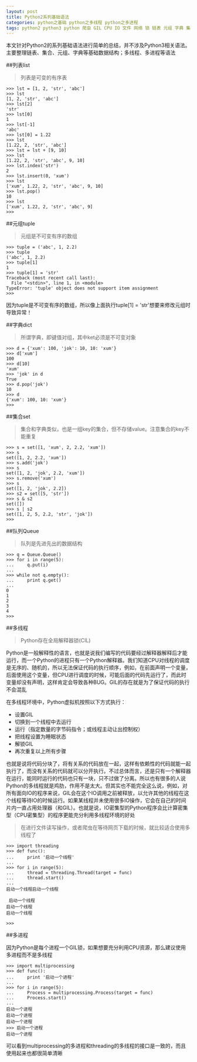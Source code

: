 ```yaml
---
layout: post
title: Python2系列基础语法
categories: python之基础 python之多线程 python之多进程
tags: python2 python3 python 爬虫 GIL CPU IO 文件 网络 锁 链表 元组 字典 集合 队列 数据结构 并发
---
```


本文针对Python2的系列基础语法进行简单的总结，并不涉及Python3相关语法。主要整理链表、集合、元组、字典等基础数据结构；多线程、多进程等语法

##列表list

>列表是可变的有序表

```
>>> lst = [1, 2, 'str', 'abc']
>>> lst
[1, 2, 'str', 'abc']
>>> lst[2]
'str'
>>> lst[0]
1
>>> lst[-1]
'abc'
>>> lst[0] = 1.22
>>> lst
[1.22, 2, 'str', 'abc']
>>> lst = lst + [9, 10]
>>> lst
[1.22, 2, 'str', 'abc', 9, 10]
>>> lst.index('str')
2
>>> lst.insert(0, 'xum')
>>> lst
['xum', 1.22, 2, 'str', 'abc', 9, 10]
>>> lst.pop()
10
>>> lst
['xum', 1.22, 2, 'str', 'abc', 9]
>>> 
```

##元组tuple

>元组是不可变有序的数组

```
>>> tuple = ('abc', 1, 2.2)
>>> tuple
('abc', 1, 2.2)
>>> tuple[1]
1
>>> tuple[1] = 'str'
Traceback (most recent call last):
  File "<stdin>", line 1, in <module>
TypeError: 'tuple' object does not support item assignment
>>>
```

因为tuple是不可变有序的数组，所以像上面执行tuple[1] = 'str'想要来修改元组时导致异常！

##字典dict

>所谓字典，即键值对组，其中ket必须是不可变对象

```
>>> d = {'xum': 100, 'jok': 10, 10: 'xum'}
>>> d['xum']
100
>>> d[10]
'xum'
>>> 'jok' in d
True
>>> d.pop('jok')
10
>>> d
{'xum': 100, 10: 'xum'}
>>> 
```

##集合set

>集合和字典类似，也是一组key的集合，但不存储value。注意集合的key不能重复

```
>>> s = set([1, 'xum', 2, 2.2, 'xum'])
>>> s
set([1, 2, 2.2, 'xum'])
>>> s.add('jok')
>>> s
set([1, 2, 'jok', 2.2, 'xum'])
>>> s.remove('xum')
>>> s
set([1, 2, 'jok', 2.2])
>>> s2 = set([5, 'str'])
>>> s & s2
set([])
>>> s | s2
set([1, 2, 5, 2.2, 'str', 'jok'])
>>> 
```

##队列Queue

>队列是先进先出的数据结构

```
>>> q = Queue.Queue()
>>> for i in range(5):
...     q.put(i)
... 
>>> while not q.empty():
...     print q.get()
... 
0
1
2
3
4
>>> 
```

##多线程

>Python存在全局解释器锁(CIL)

Python是一般解释性的语言，也就是说我们编写的代码要经过解释器解释后才能运行，而一个Python的进程只有一个Python解释器。我们知道CPU对线程的调度是无序的、随机的，所以无法保证代码的执行顺序，例如，在前面声明一个变量，后面使用这个变量，但CPU进行调度的时候，可能后面的代码先运行了，而此时变量却没有声明，这样肯定会导致各种BUG。GIL的存在就是为了保证代码的执行不会混乱

在多线程环境中，Python虚拟机按照以下方式执行：

* 设置GIL
* 切换到一个线程中去运行
* 运行（指定数量的字节码指令；或线程主动让出控制权）
* 把线程设置为睡眠状态
* 解锁GIL
* 再次重复以上所有步骤

也就是说将代码分块了，将有关系的代码放在一起，这样有依赖性的代码就能一起执行了，而没有关系的代码就可以分开执行。不过总体而言，还是只有一个解释器在运行，能同时运行的代码也只有一块，只不过做了分离。所以也有很多的人说Python的多线程就是鸡肋，作用不是太大。但其实也不能完全这么说，例如，对所有面向IO的程序来说，GIL会在这个IO调用之前被释放，以允许其他的线程在这个线程等待IO的时候运行。如果某线程并未使用很多IO操作，它会在自己的时间片内一直占用处理器（和GIL）。也就是说，IO密集型的Python程序会比计算密集型（CPU密集型）的程序更能充分利用多线程环境的好处

>在进行文件读写操作，或者爬虫在等待网页下载的时候，就比较适合使用多线程了

```
>>> import threading
>>> def func():
...     print '启动一个线程'
... 
>>> for i in range(5):
...     thread = threading.Thread(target = func)
...     thread.start()
... 
启动一个线程启动一个线程

 启动一个线程
启动一个线程
启动一个线程

>>> 
```

##多进程

因为Python是每个进程一个GIL锁，如果想要充分利用CPU资源，那么建议使用多进程而不是多线程

```
>>> import multiprocessing
>>> def func():
...     print '启动一个进程'
... 
>>> for i in range(5):
...     Process = multiprocessing.Process(target = func)
...     Process.start()
... 
启动一个进程
启动一个进程
启动一个进程
>>> 启动一个进程
启动一个进程
```

可以看到multiprocessing的多进程和threading的多线程的接口是一致的，而且使用起来也都很简单清晰

